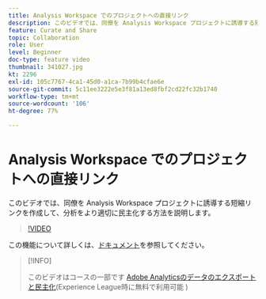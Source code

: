 ```yaml
---
title: Analysis Workspace でのプロジェクトへの直接リンク
description: このビデオでは、同僚を Analysis Workspace プロジェクトに誘導する短縮リンクを作成して、分析をより適切に民主化する方法を説明します。
feature: Curate and Share
topic: Collaboration
role: User
level: Beginner
doc-type: feature video
thumbnail: 341027.jpg
kt: 2296
exl-id: 105c7767-4ca1-45d0-a1ca-7b99b4cfae6e
source-git-commit: 5c11ee3222e5e3f81a13ed8fbf2cd22fc32b1740
workflow-type: tm+mt
source-wordcount: '106'
ht-degree: 77%

---
```


# Analysis Workspace でのプロジェクトへの直接リンク

このビデオでは、同僚を Analysis Workspace プロジェクトに誘導する短縮リンクを作成して、分析をより適切に民主化する方法を説明します。

>[!VIDEO](https://video.tv.adobe.com/v/341027/?quality=12&learn=on)

この機能について詳しくは、[ドキュメント](https://experienceleague.adobe.com/docs/analytics/analyze/analysis-workspace/curate-share/shareable-links.html?lang=ja)を参照してください。

>[!INFO]
>
> このビデオはコースの一部です [Adobe Analyticsのデータのエクスポートと民主化](https://experienceleague.adobe.com/?recommended=Analytics-A-1-2022.1.democratizing)(Experience League時に無料で利用可能 )